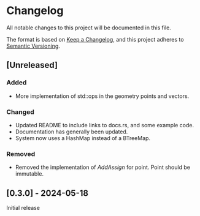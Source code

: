 # Changelog

All notable changes to this project will be documented in this file.

The format is based on [Keep a Changelog](https://keepachangelog.com/en/1.1.0/),
and this project adheres to [Semantic Versioning](https://semver.org/spec/v2.0.0.html).

## [Unreleased]

### Added

- More implementation of std::ops in the geometry points and vectors. 

### Changed

- Updated README to include links to docs.rs, and some example code. 
- Documentation has generally been updated.
- System now uses a HashMap instead of a BTreeMap.

### Removed

- Removed the implementation of *AddAssign* for point. Point should be immutable.

## [0.3.0] - 2024-05-18

Initial release
